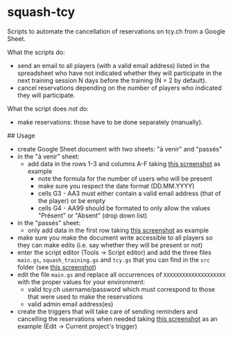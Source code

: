 # squash-tcy

Scripts to automate the cancellation of reservations on tcy.ch from a Google Sheet.

What the scripts do:
* send an email to all players (with a valid email address) listed in the
spreadsheet who have not indicated whether they will participate in the next
training session N days before the training (N = 2 by default).
* cancel reservations depending on the number of players who indicated they
will participate.

What the script does *not* do:
* make reservations: those have to be done separately (manually).

## Usage
* create Google Sheet document with two sheets: "à venir" and "passés"
* in the "à venir" sheet:
  * add data in the rows 1-3 and columns A-F taking
    [this screenshot](doc/images/main_sheet.png) as example
    * note the formula for the number of users who will be present
    * make sure you respect the date format (DD.MM.YYYY)
    * cells G3 - AA3 must either contain a valid email address (that of the
      player) or be empty
    * cells G4 - AA99 should be formated to only allow the values "Présent" or
      "Absent" (drop down list)
* in the "passés" sheet:
  * only add data in the first row taking
    [this screenshot](doc/images/history_sheet.png) as example
* make sure you make the document write accessible to all players so they can
  make edits (i.e. say whether they will be present or not)
* enter the script editor (Tools -> Script editor) and add the three files
  `main.gs`, `squash_training.gs` and `tcy.gs` that you can find in the `src`
  folder (see [this screenshot](doc/images/script_editor.png))
* edit the file `main.gs` and replace all occurrences of `XXXXXXXXXXXXXXXXXXXX`
  with the proper values for your environment:
  * valid tcy.ch username/password which must correspond to those that were
    used to make the reservations
  * valid admin email address(es)
* create the triggers that will take care of sending reminders and cancelling
  the reservations when needed taking
  [this screenshot](doc/images/triggers.png) as an example
  (Edit -> Current project's trigger)
